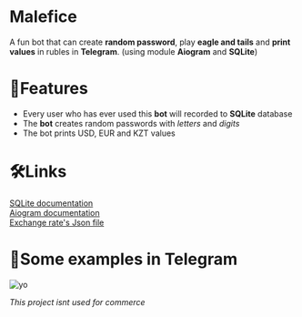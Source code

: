 # Malefice

A fun bot that can create **random password**, play **eagle and tails** and **print values** in rubles in **Telegram**. (using module **Aiogram** and **SQLite**) 


# 📐Features 

- Every user who has ever used this **bot** will recorded to **SQLite** database
- The **bot** creates random passwords with *letters* and *digits*
- The bot prints USD, EUR and KZT values 
# 🛠Links

[SQLite documentation](https://www.sqlite.org/docs.html) \
[Aiogram documentation](https://docs.aiogram.dev/en/latest/) \
[Exchange rate's Json file](https://www.cbr-xml-daily.ru/daily_json.js)
#  📂Some examples in **Telegram**
![yo](https://github.com/vstyoma/maleficebot/blob/main/images/%D0%A1%D0%BD%D0%B8%D0%BC%D0%BE%D0%BA%20%D1%8D%D0%BA%D1%80%D0%B0%D0%BD%D0%B0%202022-11-11%20194935.png)

*This project isnt used for commerce*
